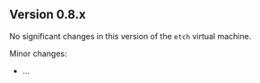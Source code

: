 ## Version 0.8.x

No significant changes in this version of the `etch` virtual machine. 

Minor changes:

* ...




<br/>
